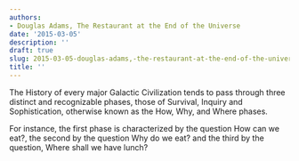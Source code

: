```yaml
---
authors:
- Douglas Adams, The Restaurant at the End of the Universe
date: '2015-03-05'
description: ''
draft: true
slug: 2015-03-05-douglas-adams,-the-restaurant-at-the-end-of-the-universe
title: ''
---
```

The History of every major Galactic Civilization tends to pass through three distinct and recognizable phases, those of Survival, Inquiry and Sophistication, otherwise known as the How, Why, and Where phases. 

For instance, the first phase is characterized by the question How can we eat?, the second by the question Why do we eat? and the third by the question, Where shall we have lunch?



